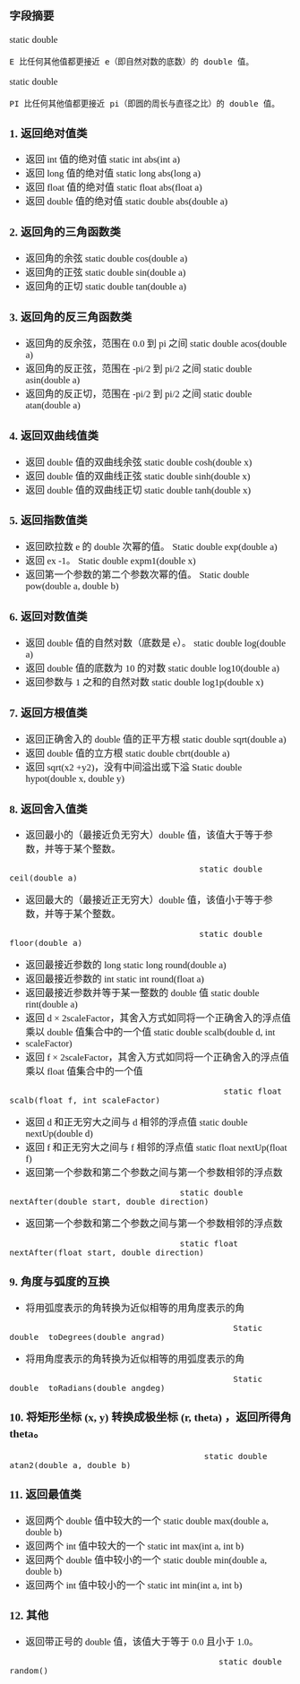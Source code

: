 <span  style="font-family: Simsun,serif; font-size: 17px; ">

### 字段摘要

static double

~~~
E 比任何其他值都更接近 e（即自然对数的底数）的 double 值。
~~~

static double

~~~ 
PI 比任何其他值都更接近 pi（即圆的周长与直径之比）的 double 值。
~~~

### 1. 返回绝对值类

- 返回 int 值的绝对值 static int abs(int a)
- 返回 long 值的绝对值 static long abs(long a)
- 返回 float 值的绝对值 static float abs(float a)
- 返回 double 值的绝对值 static double abs(double a)

### 2. 返回角的三角函数类

- 返回角的余弦 static double cos(double a)
- 返回角的正弦 static double sin(double a)
- 返回角的正切 static double tan(double a)

### 3. 返回角的反三角函数类

- 返回角的反余弦，范围在 0.0 到 pi 之间 static double acos(double a)
- 返回角的反正弦，范围在 -pi/2 到 pi/2 之间 static double asin(double a)
- 返回角的反正切，范围在 -pi/2 到 pi/2 之间 static double atan(double a)

### 4. 返回双曲线值类

- 返回 double 值的双曲线余弦 static double cosh(double x)
- 返回 double 值的双曲线正弦 static double sinh(double x)
- 返回 double 值的双曲线正切 static double tanh(double x)

### 5. 返回指数值类

- 返回欧拉数 e 的 double 次幂的值。 Static double exp(double a)
- 返回 ex -1。 Static double expm1(double x)
- 返回第一个参数的第二个参数次幂的值。 Static double pow(double a, double b)

### 6. 返回对数值类

- 返回 double 值的自然对数（底数是 e）。 static double log(double a)
- 返回 double 值的底数为 10 的对数 static double log10(double a)
- 返回参数与 1 之和的自然对数 static double log1p(double x)

### 7. 返回方根值类

- 返回正确舍入的 double 值的正平方根 static double sqrt(double a)
- 返回 double 值的立方根 static double cbrt(double a)
- 返回 sqrt(x2 +y2)，没有中间溢出或下溢 Static double hypot(double x, double y)

### 8. 返回舍入值类

- 返回最小的（最接近负无穷大）double 值，该值大于等于参数，并等于某个整数。

~~~
                                       static double ceil(double a)   
~~~

- 返回最大的（最接近正无穷大）double 值，该值小于等于参数，并等于某个整数。

~~~
                                       static double  floor(double a)   
~~~

- 返回最接近参数的 long static long round(double a)
- 返回最接近参数的 int static int round(float a)
- 返回最接近参数并等于某一整数的 double 值 static double rint(double a)
- 返回 d × 2scaleFactor，其舍入方式如同将一个正确舍入的浮点值乘以 double 值集合中的一个值 static double scalb(double d,
  int
- scaleFactor)
- 返回 f × 2scaleFactor，其舍入方式如同将一个正确舍入的浮点值乘以 float 值集合中的一个值

~~~
                                            static float  scalb(float f, int scaleFactor)   
~~~

- 返回 d 和正无穷大之间与 d 相邻的浮点值 static double nextUp(double d)
- 返回 f 和正无穷大之间与 f 相邻的浮点值 static float nextUp(float f)
- 返回第一个参数和第二个参数之间与第一个参数相邻的浮点数

~~~
                                   static double  nextAfter(double start, double direction)   
~~~

- 返回第一个参数和第二个参数之间与第一个参数相邻的浮点数

~~~
                                   static float  nextAfter(float start, double direction)   
~~~

### 9. 角度与弧度的互换

- 将用弧度表示的角转换为近似相等的用角度表示的角

~~~
                                              Static double  toDegrees(double angrad)   
~~~

- 将用角度表示的角转换为近似相等的用弧度表示的角

~~~
                                              Static double  toRadians(double angdeg)   
~~~

### 10. 将矩形坐标 (x, y) 转换成极坐标 (r, theta) ，返回所得角 theta。

~~~
                                        static double  atan2(double a, double b)   
~~~

### 11. 返回最值类

- 返回两个 double 值中较大的一个 static double max(double a, double b)
- 返回两个 int 值中较大的一个 static int max(int a, int b)
- 返回两个 double 值中较小的一个 static double min(double a, double b)
- 返回两个 int 值中较小的一个 static int min(int a, int b)

### 12. 其他

- 返回带正号的 double 值，该值大于等于 0.0 且小于 1.0。

~~~
                                           static double random()   
~~~

</span>